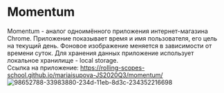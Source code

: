 # Momentum
Momentum - аналог одноимённого приложения интернет-магазина Chrome. Приложение показывает время и имя пользователя, его цель на текущий день. Фоновое изображение меняется в зависимости от времени суток. Для хранения данных приложение использует локальное хранилище - local storage.
<br>Ссылка на приложение: https://rolling-scopes-school.github.io/mariaisupova-JS2020Q3/momentum/
![98652788-33983880-234d-11eb-8d3c-234352216698](https://user-images.githubusercontent.com/43805698/113568103-8cc47980-9618-11eb-94c0-0c999dd564cc.png)
